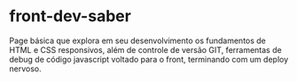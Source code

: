 # front-dev-saber
Page básica que explora em seu desenvolvimento os fundamentos de HTML e CSS responsivos, além de controle de versão GIT, ferramentas de debug de código javascript voltado para o front, terminando com um deploy nervoso.

